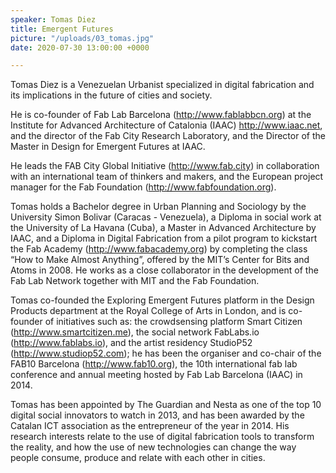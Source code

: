 ```yaml
---
speaker: Tomas Diez
title: Emergent Futures
picture: "/uploads/03_tomas.jpg"
date: 2020-07-30 13:00:00 +0000

---
```


Tomas Diez is a Venezuelan Urbanist specialized in digital fabrication and its implications in the future of cities and society.

He is co-founder of Fab Lab Barcelona (http://www.fablabbcn.org) at the Institute for Advanced Architecture of Catalonia (IAAC)
http://www.iaac.net, and the director of the Fab City Research Laboratory, and the Director of the Master in Design for Emergent Futures at IAAC.

He leads the FAB City Global Initiative (http://www.fab.city) in collaboration with an international team of thinkers and makers,
and the European project manager for the Fab Foundation (http://www.fabfoundation.org).

Tomas holds a Bachelor degree in Urban Planning and Sociology by the University Simon Bolivar (Caracas - Venezuela),
a Diploma in social work at the University of La Havana (Cuba), a Master in Advanced Architecture by IAAC,
and a Diploma in Digital Fabrication from a pilot program to kickstart the Fab Academy (http://www.fabacademy.org) by
completing the class “How to Make Almost Anything”, offered by the MIT’s Center for Bits and Atoms in 2008.
He works as a close collaborator in the development of the Fab Lab Network together with MIT and the Fab Foundation.

Tomas co-founded the Exploring Emergent Futures platform in the Design Products department at the Royal College of Arts in London,
and is co-founder of initiatives such as: the crowdsensing platform Smart Citizen (http://www.smartcitizen.me),
the social network FabLabs.io (http://www.fablabs.io), and the artist residency StudioP52 (http://www.studiop52.com);
he has been the organiser and co-chair of the FAB10 Barcelona (http://www.fab10.org), the 10th international fab lab conference and annual meeting hosted by Fab Lab Barcelona (IAAC) in 2014.

Tomas has been appointed by The Guardian and Nesta as one of the top 10 digital social innovators to watch in 2013, and has been awarded by the Catalan ICT association as the entrepreneur of the year in 2014.
His research interests relate to the use of digital fabrication tools to transform the reality, and how the use of new technologies can change the way people consume, produce and relate with each other in cities.
